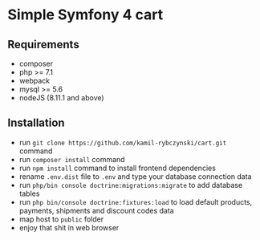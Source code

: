 # Simple Symfony 4 cart

## Requirements

- composer
- php >= 7.1
- webpack
- mysql >= 5.6
- nodeJS (8.11.1 and above)

## Installation

- run `git clone https://github.com/kamil-rybczynski/cart.git` command
- run `composer install` command
- run `npm install` command to install frontend dependencies
- rename `.env.dist` file to `.env` and type your database connection data
- run `php/bin console doctrine:migrations:migrate` to add database tables
- run `php bin/console doctrine:fixtures:load` to load default products, payments, shipments and discount codes data
- map host to `public` folder
- enjoy that shit in web browser

